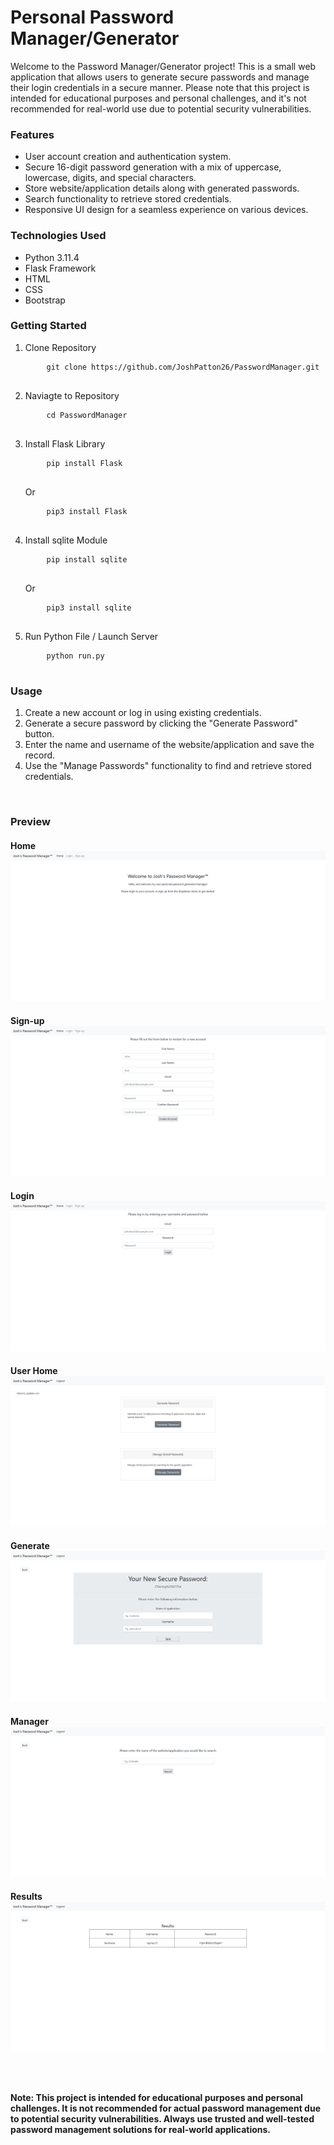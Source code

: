 # Personal Password Manager/Generator 
Welcome to the Password Manager/Generator project! This is a small web application that allows users to generate secure passwords and manage their login credentials in a secure manner. Please note that this project is intended for educational purposes and personal challenges, and it's not recommended for real-world use due to potential security vulnerabilities. 

<h3> Features </h3>
<ul>
    <li>User account creation and authentication system.
    <li>Secure 16-digit password generation with a mix of uppercase, lowercase, digits, and special characters.
    <li>Store website/application details along with generated passwords.
    <li>Search functionality to retrieve stored credentials.
    <li>Responsive UI design for a seamless experience on various devices.
</ul>

<h3> Technologies Used </h3>
<ul> 
    <li>Python 3.11.4
    <li>Flask Framework
    <li>HTML
    <li>CSS
    <li>Bootstrap
</ul>

<h3> Getting Started </h3>
<ol>
    <li> Clone Repository 
    <pre>
    <code>git clone https://github.com/JoshPatton26/PasswordManager.git</code>
    </pre>
    <li> Naviagte to Repository 
    <pre>
    <code>cd PasswordManager</code>
    </pre>
    <li> Install Flask Library 
    <pre>
    <code>pip install Flask</code>
    </pre>
    Or
    <pre>
    <code>pip3 install Flask</code>
    </pre>
    <li> Install sqlite Module 
    <pre>
    <code>pip install sqlite</code>
    </pre>
    Or
    <pre>
    <code>pip3 install sqlite</code>
    </pre>
    <li> Run Python File / Launch Server 
    <pre>
    <code>python run.py</code>
    </pre>
</ol>

<h3> Usage </h3>
<ol> 
    <li>Create a new account or log in using existing credentials.
    <li>Generate a secure password by clicking the "Generate Password" button.
    <li>Enter the name and username of the website/application and save the record.
    <li>Use the "Manage Passwords" functionality to find and retrieve stored credentials.
</ol><br>

<h3> Preview </h3>
<h4>Home
<img alt="ERROR" src="images\ss1.png">
<h4>Sign-up
<img alt="ERROR" src="images\ss2.png">
<h4>Login
<img alt="ERROR" src="images\ss3.png">
<h4>User Home
<img alt="ERROR" src="images\ss4.png">
<h4>Generate
<img alt="ERROR" src="images\ss5.png">
<h4>Manager
<img alt="ERROR" src="images\ss6.png">
<h4>Results
<img alt="ERROR" src="images\ss7.png">

<br><br>
<footer>
Note: This project is intended for educational purposes and personal challenges. It is not recommended for actual password management due to potential security vulnerabilities. Always use trusted and well-tested password management solutions for real-world applications.
